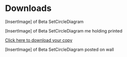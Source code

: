 # Downloads

[InsertImage] of Beta SetCircleDiagram

[InsertImage] of Beta SetCircleDiagram me holding printed

[Click here to download your copy]() 

[InsertImage] of Beta SetCircleDiagram posted on wall